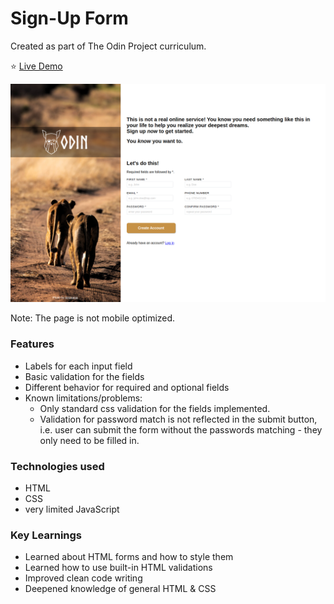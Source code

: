 # Sign-Up Form

Created as part of The Odin Project curriculum.

⭐ [Live Demo](https://mrsmania.github.io/signup-form/) 

![App Preview](https://github.com/mrsmania/signup-form/blob/main/img/preview-forms.png)

Note: The page is not mobile optimized. 

### Features
* Labels for each input field
* Basic validation for the fields
* Different behavior for required and optional fields
* Known limitations/problems:
    * Only standard css validation for the fields implemented.
    * Validation for password match is not reflected in the submit button, i.e. user can submit the form without the passwords matching - they only need to be filled in.

### Technologies used
* HTML
* CSS
* very limited JavaScript

### Key Learnings
- Learned about HTML forms and how to style them
- Learned how to use built-in HTML validations
- Improved clean code writing
- Deepened knowledge of general HTML & CSS
